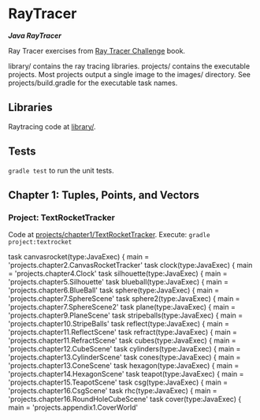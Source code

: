 # RayTracer
***Java RayTracer***

Ray Tracer exercises from [Ray Tracer
Challenge](https://pragprog.com/book/jbtracer/the-ray-tracer-challenge) book.

library/ contains the ray tracing libraries.
projects/ contains the executable projects. Most projects output a single image to the images/
directory. See projects/build.gradle for the executable task names.

## Libraries
Raytracing code at [library/](../tree/master/library).

## Tests
`gradle test` to run the unit tests.

## Chapter 1: Tuples, Points, and Vectors
### Project: TextRocketTracker
Code at [projects/chapter1/TextRocketTracker](../tree/projects/chapter1/TextRocketTracker.java).
Execute: `gradle project:textrocket`

task canvasrocket(type:JavaExec) {
  main = 'projects.chapter2.CanvasRocketTracker'
task clock(type:JavaExec) {
  main = 'projects.chapter4.Clock'
task silhouette(type:JavaExec) {
  main = 'projects.chapter5.Silhouette'
task blueball(type:JavaExec) {
  main = 'projects.chapter6.BlueBall'
task sphere(type:JavaExec) {
  main = 'projects.chapter7.SphereScene'
task sphere2(type:JavaExec) {
  main = 'projects.chapter7.SphereScene2'
task plane(type:JavaExec) {
  main = 'projects.chapter9.PlaneScene'
task stripeballs(type:JavaExec) {
  main = 'projects.chapter10.StripeBalls'
task reflect(type:JavaExec) {
  main = 'projects.chapter11.ReflectScene'
task refract(type:JavaExec) {
  main = 'projects.chapter11.RefractScene'
task cubes(type:JavaExec) {
  main = 'projects.chapter12.CubeScene'
task cylinders(type:JavaExec) {
  main = 'projects.chapter13.CylinderScene'
task cones(type:JavaExec) {
  main = 'projects.chapter13.ConeScene'
task hexagon(type:JavaExec) {
  main = 'projects.chapter14.HexagonScene'
task teapot(type:JavaExec) {
  main = 'projects.chapter15.TeapotScene'
task csg(type:JavaExec) {
  main = 'projects.chapter16.CsgScene'
task rhc(type:JavaExec) {
  main = 'projects.chapter16.RoundHoleCubeScene'
task cover(type:JavaExec) {
  main = 'projects.appendix1.CoverWorld'
